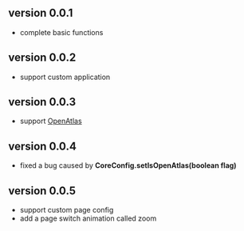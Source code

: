 version 0.0.1
-------------

 - complete basic functions

version 0.0.2
-------------

 - support custom application

version 0.0.3
-------------

 - support [OpenAtlas](https://github.com/bunnyblue/OpenAtlas)

version 0.0.4
-------------

 - fixed a bug caused by **CoreConfig.setIsOpenAtlas(boolean flag)**

version 0.0.5
-------------

- support custom page config
- add a page switch animation called zoom